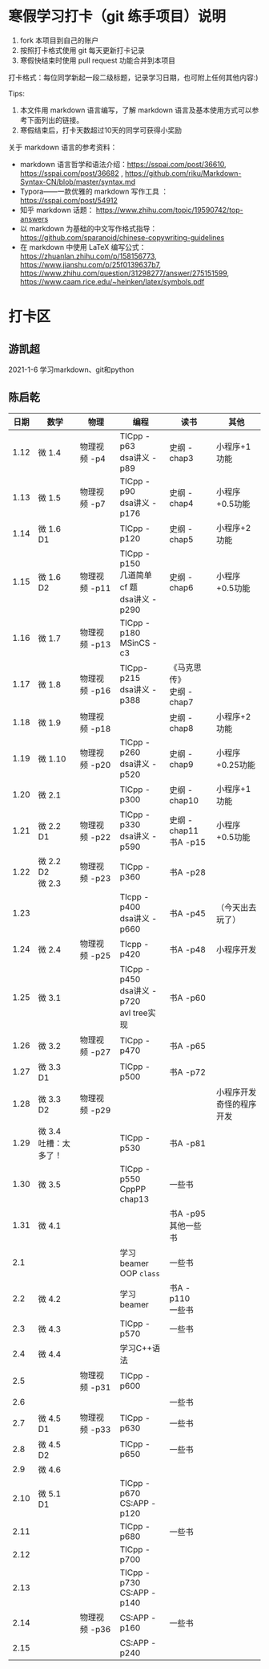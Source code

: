 # 寒假学习打卡（git 练手项目）说明

1. fork 本项目到自己的账户
1. 按照打卡格式使用 git 每天更新打卡记录
1. 寒假快结束时使用 pull request 功能合并到本项目

打卡格式：每位同学新起一段二级标题，记录学习日期，也可附上任何其他内容:)

Tips:

1. 本文件用 markdown 语言编写，了解 markdown 语言及基本使用方式可以参考下面列出的链接。 
1. 寒假结束后，打卡天数超过10天的同学可获得小奖励

关于 markdown 语言的参考资料：
+ markdown 语言哲学和语法介绍：https://sspai.com/post/36610, https://sspai.com/post/36682 , https://github.com/riku/Markdown-Syntax-CN/blob/master/syntax.md
+ Typora——一款优雅的 markdown 写作工具 ： https://sspai.com/post/54912
+ 知乎 markdown 话题： https://www.zhihu.com/topic/19590742/top-answers
+ 以 markdown 为基础的中文写作格式指导：https://github.com/sparanoid/chinese-copywriting-guidelines
+ 在 markdown 中使用 LaTeX 编写公式： https://zhuanlan.zhihu.com/p/158156773, https://www.jianshu.com/p/25f0139637b7, https://www.zhihu.com/question/31298277/answer/275151599, https://www.caam.rice.edu/~heinken/latex/symbols.pdf


# 打卡区

## 游凯超
2021-1-6 学习markdown、git和python

## 陈启乾

| 日期 | 数学                      | 物理          | 编程                                             | 读书                         | 其他                          |
| ---- | ------------------------- | ------------- | ------------------------------------------------ | ---------------------------- | ----------------------------- |
| 1.12 | 微 1.4                    | 物理视频 -p4  | TICpp -p63<br/>dsa讲义 -p89                      | 史纲 -chap3                  | 小程序+1 功能                 |
| 1.13 | 微 1.5                    | 物理视频 -p7  | TICpp -p90<br/>dsa讲义 -p176                     | 史纲 -chap4                  | 小程序+0.5功能                |
| 1.14 | 微 1.6 D1                 |               | TICpp -p120                                      | 史纲 -chap5                  | 小程序+2 功能                 |
| 1.15 | 微 1.6 D2                 | 物理视频 -p11 | TICpp -p150<br/>几道简单 cf 题<br/>dsa讲义 -p290 | 史纲 -chap6                  | 小程序+0.5功能                |
| 1.16 | 微 1.7                    | 物理视频 -p13 | TICpp -p180<br/>MSinCS -c3                       |                              |                               |
| 1.17 | 微 1.8                    | 物理视频 -p16 | TICpp-p215<br/>dsa讲义 -p388                     | 《马克思传》<br/>史纲 -chap7 |                               |
| 1.18 | 微 1.9                    | 物理视频 -p18 |                                                  | 史纲 -chap8                  | 小程序+2功能                  |
| 1.19 | 微 1.10                   | 物理视频 -p20 | TICpp -p260<br/>dsa讲义 -p520                    | 史纲 -chap9                  | 小程序+0.25功能               |
| 1.20 | 微 2.1                    |               | TICpp -p300                                      | 史纲 -chap10                 | 小程序+1功能                  |
| 1.21 | 微 2.2 D1                 | 物理视频 -p22 | TICpp -p330<br/>dsa讲义 -p590                    | 史纲 -chap11<br/>书A -p15    | 小程序+0.5功能                |
| 1.22 | 微 2.2 D2<br />微 2.3     | 物理视频 -p23 | TICpp -p360                                      | 书A -p28                     |                               |
| 1.23 |                           |               | TIcpp -p400<br />dsa讲义 -p660                   | 书A -p45                     | （今天出去玩了）              |
| 1.24 | 微 2.4                    | 物理视频 -p25 | TIcpp -p420                                      | 书A -p48                     | 小程序开发                    |
| 1.25 | 微 3.1                    |               | TICpp -p450<br/>dsa讲义 -p720<br/>avl tree实现   | 书A -p60                     |                               |
| 1.26 | 微 3.2                    | 物理视频 -p27 | TICpp -p470                                      | 书A -p65                     |                               |
| 1.27 | 微 3.3 D1                 |               | TICpp -p500                                      | 书A -p72                     |                               |
| 1.28 | 微 3.3 D2                 | 物理视频 -p29 |                                                  |                              | 小程序开发<br/>奇怪的程序开发 |
| 1.29 | 微 3.4<br/>吐槽：太多了！ |               | TICpp -p530                                      | 书A -p81                     |                               |
| 1.30 | 微 3.5                    |               | TICpp -p550<br/>CppPP chap13                     | 一些书                       |                               |
| 1.31 | 微 4.1                    |               |                                                  | 书A -p95<br />其他一些书     |                               |
| 2.1  | <br />                    |               | 学习 beamer<br/>OOP `class`                      | 一些书                       |                               |
| 2.2  | 微 4.2                    |               | 学习 beamer                                      | 书A -p110<br/>一些书         |                               |
| 2.3  | 微 4.3                    |               | TICpp -p570                                      | 一些书                       |                               |
| 2.4  | 微 4.4                    |               | 学习C++语法                                      |                              |                               |
| 2.5  |                           | 物理视频 -p31 | TICpp -p600                                      |                              |                               |
| 2.6  |                           |               |                                                  | 一些书                       |                               |
| 2.7  | 微 4.5 D1                 | 物理视频 -p33 | TICpp -p630                                      | 一些书                       |                               |
| 2.8  | 微 4.5 D2                 |               | TICpp -p650                                      | 一些书                       |                               |
| 2.9  | 微 4.6                    |               |                                                  |                              |                               |
| 2.10 | 微 5.1 D1                 |               | TICpp -p670<br />CS:APP -p120                    |                              |                               |
| 2.11 |                           |               | TICpp -p680                                      | 一些书<br/>                  |                               |
| 2.12 |                           |               | TICpp -p700                                      |                              |                               |
| 2.13 |                           |               | TICpp -p730<br />CS:APP -p140                    |                              |                               |
| 2.14 |                           | 物理视频 -p36 | CS:APP -p160                                     | 一些书                       |                               |
| 2.15 |                           |               | CS:APP -p240                                     |                              |                               |



